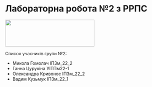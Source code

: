 # Лабораторна робота №2 з РРПС

<img src="https://media.ztu.edu.ua/wp-content/uploads/2020/02/Group-6-1-1536x465.png" width="285" height="86">

Список учасників групи №2:
* Микола Гомолач ІПЗм_22_2
* Ганна Цурукіна УІТПм22-1
* Олександра Кривонос ІПЗм_22_2
* Вадим Кузьмук ІПЗм_22_1
